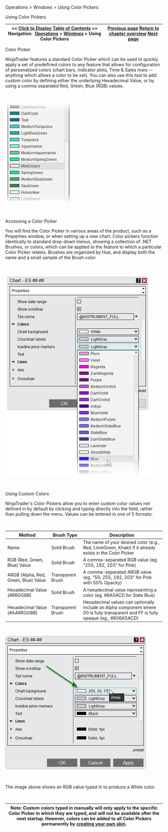 ﻿


Operations \> Windows \> Using Color Pickers






















Using Color Pickers







| \<\< [Click to Display Table of Contents](using_color_pickers.md) \>\> **Navigation:**     [Operations](operations-1.md) \> [Windows](window_tabs-1.md) \> Using Color Pickers | [Previous page](printing_content-1.md) [Return to chapter overview](window_tabs-1.md) [Next page](ninjascript-1.md) |
| --- | --- |











Color Picker


NinjaTrader features a standard Color Picker which can be used to quickly apply a set of predefined colors to any feature that allows for configuration of personalized colors (chart bars, indicator plots, Time \& Sales rows \-\- anything which allows a color to be set). You can also use this tool to add custom color by defining either the underlying Hexadecimal Value, or by using a comma separated Red, Green, Blue (RGB) values.


 


![ColorPicker1](colorpicker1.png)


 


Accessing a Color Picker


You will find the Color Picker in various areas of the product, such as a Properties window, or when setting up a new chart. Color pickers function identically to standard drop\-down menus, showing a collection of .NET Brushes, or colors, which can be applied to the feature to which a particular Color Picker relates. Brushes are organized by Hue, and display both the name and a small sample of the Brush color.


 


![ColorPicker2](colorpicker2.png)


 


Using Custom Colors


NinjaTrader's Color Pickers allow you to enter custom color values not defined in by default by clicking and typing directly into the field, rather than pulling down the menu. Values can be entered in one of 5 formats:


 




| Method | Brush Type | Description |
| --- | --- | --- |
| Name | Solid Brush | The name of your desired color (e.g., Red, LimeGreen, Khaki) if it already exists in the Color Picker |
| RGB (Red, Green, Blue) Value | Solid Brush | A comma\-separated RGB value (eg. "255, 192, 203" for Pink) |
| ARGB (Alpha, Red, Green, Blue) Value | Transparent Brush | A comma\-separated ARGB value (eg. "50, 255, 192, 203" for Pink with 50% Opacity) |
| Hexadecimal Value (\#RRGGBB) | Solid Brush | A hexadecimal value representing a color (eg. \#6A5ACD for Slate Blue) |
| Hexadecimal Value (\#AARRGGBB) | Transparent Brush | Hexadecimal values can optionally include an Alpha component where 00 is fully transparent and FF is fully opaque (eg., \#806A5ACD)     | Alpha component | Opacity | | --- | --- | | FF | 100% | | E6 | 90% | | CC | 80% | | B3 | 70% | | 99 | 60% | | 80 | 50% | | 66 | 40% | | 4D | 30% | | 33 | 20% | | 1A | 10% | | 00 | 0% | |



 


![ColorPicker3](colorpicker3.png)


 


The image above shows an RGB value typed in to produce a White color.


 




| Note: Custom colors typed in manually will only apply to the specific Color Picker in which they are typed, and will not be available after the next startup. However, colors can be added to all Color Pickers permanently by [creating your own skin](creating_your_own_skin-1.md). |
| --- |









